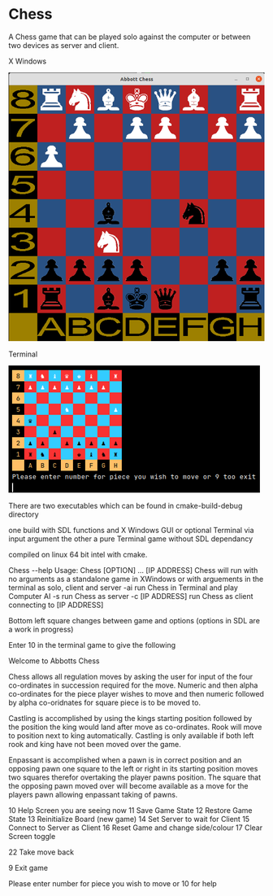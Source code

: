 # Chess

A Chess game that can be played solo against the computer or between two devices as server and client.

X Windows


![This is an image](https://github.com/matthewJamesAbbott/Chess/blob/master/ChessWindow.png)


Terminal


![This is an image](https://github.com/matthewJamesAbbott/Chess/blob/bd3f1cef25c8cccd0c85fb408daf26480bd0f984/chess%20logo.png)

There are two executables which can be found in cmake-build-debug directory

one build with SDL functions and X Windows GUI or optional Terminal via input argument the other a pure Terminal game without SDL dependancy

compiled on linux 64 bit intel with cmake.


Chess --help
Usage: Chess [OPTION] ... [IP ADDRESS]
Chess will run with no arguments as a standalone game in XWindows or with arguements in the terminal as solo, client and server
   -ai                 run Chess in Terminal and play Computer AI
   -s                  run Chess as server
   -c [IP ADDRESS]     run Chess as client connecting to [IP ADDRESS]


Bottom left square changes between game and options (options in SDL are a work in progress)

Enter 10 in the terminal game to give the following

Welcome to Abbotts Chess 

Chess allows all regulation moves by asking the user for input of the four co-ordinates in succession
required for the move. Numeric and then alpha co-ordinates for the piece player wishes to move and then
numeric followed by alpha co-oridnates for square piece is to be moved to.

Castling is accomplished by using the kings starting position followed by the position the king would
land after move as co-ordinates. Rook will move to position next to king automatically. Castling is only
available if both left rook and king have not been moved over the game.

Enpassant is accomplished when a pawn is in correct position and an opposing pawn one square to the
left or right in its starting position moves two squares therefor overtaking the player pawns position.
The square that the opposing pawn moved over will become available as a move for the players pawn
allowing enpassant taking of pawns.

10 Help Screen you are seeing now 
11 Save Game State
12 Restore Game State
13 Reinitialize Board (new game)
14 Set Server to wait for Client
15 Connect to Server as Client
16 Reset Game and change side/colour
17 Clear Screen toggle

22 Take move back

9 Exit game

Please enter number for piece you wish to move or 10 for help



